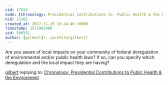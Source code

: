 ```yaml
---
cid: 17824
node: [Chronology: Presidential Contributions to  Public Health & the Environment](../notes/gilbert/11-29-2017/chronology-presidential-contributions-to-public-health-the-environment)
nid: 15265
created_at: 2017-11-29 19:24:46 +0000
timestamp: 1511983486
uid: 508551
author: [gilbert](../profile/gilbert)
---
```


Are you aware of local impacts on your community of federal deregulation of environmental and/or public health laws? If so, can you specify which deregulation and the local impact they are having?

[gilbert](../profile/gilbert) replying to: [Chronology: Presidential Contributions to  Public Health & the Environment](../notes/gilbert/11-29-2017/chronology-presidential-contributions-to-public-health-the-environment)

